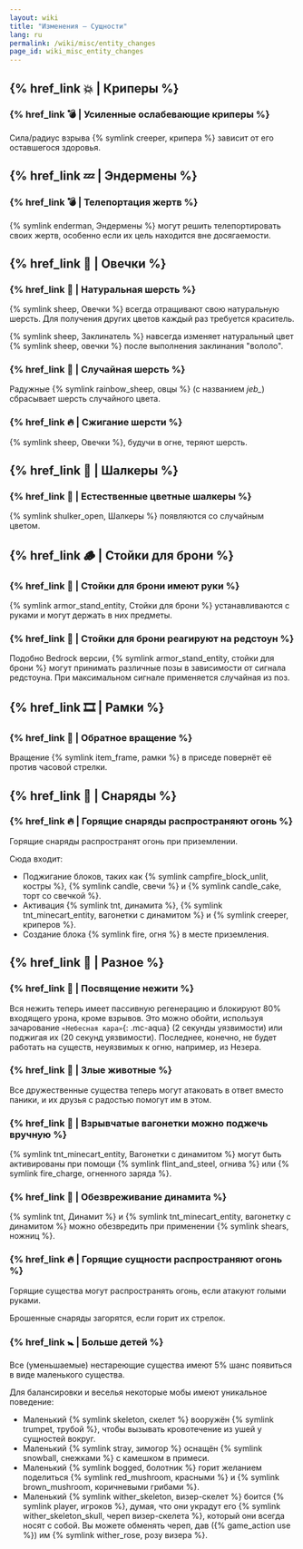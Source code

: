 ```yaml
---
layout: wiki
title: "Изменения — Сущности"
lang: ru
permalink: /wiki/misc/entity_changes
page_id: wiki_misc_entity_changes
---
```


## {% href_link 💥 | Криперы %}

### {% href_link 💣️ | Усиленные ослабевающие криперы %}
Сила/радиус взрыва {% symlink creeper, крипера %} зависит от его оставшегося здоровья.


## {% href_link 💤 | Эндермены %}

### {% href_link 💣️ | Телепортация жертв %}
{% symlink enderman, Эндермены %} могут решить телепортировать своих жертв, особенно если их цель находится вне досягаемости.


## {% href_link 🐑 | Овечки %}

### {% href_link 👕 | Натуральная шерсть %}
{% symlink sheep, Овечки %} всегда отращивают свою натуральную шерсть. Для получения других цветов каждый раз требуется краситель.

{% symlink sheep, Заклинатель %} навсегда изменяет натуральный цвет {% symlink sheep, овечки %} после выполнения заклинания "вололо".

### {% href_link 🌈 | Случайная шерсть %}
Радужные {% symlink rainbow_sheep, овцы %} (с названием _jeb\__) сбрасывает шерсть случайного цвета.

### {% href_link 🔥 | Сжигание шерсти %}
{% symlink sheep, Овечки %}, будучи в огне, теряют шерсть.


## {% href_link 🐚 | Шалкеры %}

### {% href_link 🌈 | Естественные цветные шалкеры %}
{% symlink shulker_open, Шалкеры %} появляются со случайным цветом.


## {% href_link 🪵 | Стойки для брони %}

### {% href_link 🧰 | Стойки для брони имеют руки %}
{% symlink armor_stand_entity, Стойки для брони %} устанавливаются с руками и могут держать в них предметы.

### {% href_link 🤸 | Стойки для брони реагируют на редстоун %}
Подобно Bedrock версии, {% symlink armor_stand_entity, стойки для брони %} могут принимать различные позы в зависимости от сигнала редстоуна. При максимальном сигнале применяется случайная из поз.


## {% href_link 🎞️ | Рамки %}

### {% href_link 🔄 | Обратное вращение %}
Вращение {% symlink item_frame, рамки %} в приседе повернёт её против часовой стрелки.


## {% href_link 🏹 | Снаряды %}

### {% href_link 🔥 | Горящие снаряды распространяют огонь %}
Горящие снаряды распространят огонь при приземлении.

Сюда входит:
- Поджигание блоков, таких как {% symlink campfire_block_unlit, костры %}, {% symlink candle, свечи %} и {% symlink candle_cake, торт со свечкой %}.
- Активация {% symlink tnt, динамита %}, {% symlink tnt_minecart_entity, вагонетки с динамитом %} и {% symlink creeper, криперов %}.
- Создание блока {% symlink fire, огня %} в месте приземления.


## {% href_link 🧩 | Разное %}

### {% href_link 🧟 | Посвящение нежити %}
Вся нежить теперь имеет пассивную регенерацию и блокируют 80% входящего урона, кроме взрывов. Это можно обойти, используя зачарование `«Небесная кара»`{: .mc-aqua} (2 секунды уязвимости) или поджигая их (20 секунд уязвимости). Последнее, конечно, не будет работать на существ, неуязвимых к огню, например, из Незера.

### {% href_link 💢 | Злые животные %}
Все дружественные существа теперь могут атаковать в ответ вместо паники, и их друзья с радостью помогут им в этом.

### {% href_link 🧨 | Взрывчатые вагонетки можно поджечь вручную %}
{% symlink tnt_minecart_entity, Вагонетки с динамитом %} могут быть активированы при помощи {% symlink flint_and_steel, огнива %} или {% symlink fire_charge, огненного заряда %}.

### {% href_link 🎇 | Обезвреживание динамита %}
{% symlink tnt, Динамит %} и {% symlink tnt_minecart_entity, вагонетку с динамитом %} можно обезвредить при применении {% symlink shears, ножниц %}.

### {% href_link 🔥 | Горящие сущности распространяют огонь %}
Горящие существа могут распространять огонь, если атакуют голыми руками.

Брошенные снаряды загорятся, если горит их стрелок.

### {% href_link 🚼️ | Больше детей %}
Все (уменьшаемые) нестареющие существа имеют 5% шанс появиться в виде маленького существа.

Для балансировки и веселья некоторые мобы имеют уникальное поведение:
- Маленький {% symlink skeleton, скелет %} вооружён {% symlink trumpet, трубой %}, чтобы вызывать кровотечение из ушей у сущностей вокруг.
- Маленький {% symlink stray, зимогор %} оснащён {% symlink snowball, снежками %} с камешком в примеси.
- Маленький {% symlink bogged, болотник %} горит желанием поделиться {% symlink red_mushroom, красными %} и {% symlink brown_mushroom, коричневыми грибами %}.
- Маленький {% symlink wither_skeleton, визер-скелет %} боится {% symlink player, игроков %}, думая, что они украдут его {% symlink wither_skeleton_skull, череп визер-скелета %}, который они всегда носят с собой. Вы можете обменять череп, дав ({% game_action use %}) им {% symlink wither_rose, розу визера %}.
